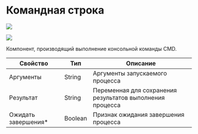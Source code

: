 # Командная строка

![](../../resources/basic/prog/image-(100)-(1)-(1)-(1)-(1)-(1)-(1)-(1)-(2)-(136).png)

![](../../resources/basic/prog/image-(63).png)

Компонент, производящий выполнение консольной команды CMD.

| Свойство             | Тип     | Описание                                                  |
| -------------------- | ------- | --------------------------------------------------------- |
| Аргументы            | String  | Аргументы запускаемого процесса                           |
| Результат            | String  | Переменная для сохранения результатов выполнения процесса |
| Ожидать завершения\* | Boolean | Признак ожидания завершения процесса                      |
